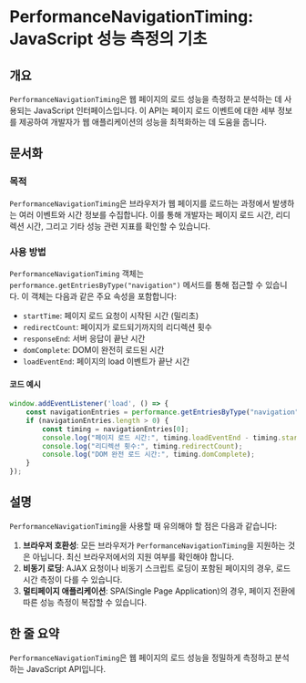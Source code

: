 <!--
Meta Description: # PerformanceNavigationTiming: JavaScript 성능 측정의 기초 ## 개요 `PerformanceNavigationTiming`은 웹 페이지의 로드 성능을 측정하고 분석하는 데 사용되는 JavaScript 인터페이스입니다. 이 API는 페이...
Meta Keywords: performancenavigationtiming, 페이지, timing, javascript, 페이지의
-->

# PerformanceNavigationTiming: JavaScript 성능 측정의 기초

## 개요
`PerformanceNavigationTiming`은 웹 페이지의 로드 성능을 측정하고 분석하는 데 사용되는 JavaScript 인터페이스입니다. 이 API는 페이지 로드 이벤트에 대한 세부 정보를 제공하여 개발자가 웹 애플리케이션의 성능을 최적화하는 데 도움을 줍니다.

## 문서화
### 목적
`PerformanceNavigationTiming`은 브라우저가 웹 페이지를 로드하는 과정에서 발생하는 여러 이벤트와 시간 정보를 수집합니다. 이를 통해 개발자는 페이지 로드 시간, 리디렉션 시간, 그리고 기타 성능 관련 지표를 확인할 수 있습니다.

### 사용 방법
`PerformanceNavigationTiming` 객체는 `performance.getEntriesByType("navigation")` 메서드를 통해 접근할 수 있습니다. 이 객체는 다음과 같은 주요 속성을 포함합니다:

- `startTime`: 페이지 로드 요청이 시작된 시간 (밀리초)
- `redirectCount`: 페이지가 로드되기까지의 리디렉션 횟수
- `responseEnd`: 서버 응답이 끝난 시간
- `domComplete`: DOM이 완전히 로드된 시간
- `loadEventEnd`: 페이지의 load 이벤트가 끝난 시간

#### 코드 예시
```javascript
window.addEventListener('load', () => {
    const navigationEntries = performance.getEntriesByType("navigation");
    if (navigationEntries.length > 0) {
        const timing = navigationEntries[0];
        console.log("페이지 로드 시간:", timing.loadEventEnd - timing.startTime);
        console.log("리디렉션 횟수:", timing.redirectCount);
        console.log("DOM 완전 로드 시간:", timing.domComplete);
    }
});
```

## 설명
`PerformanceNavigationTiming`을 사용할 때 유의해야 할 점은 다음과 같습니다:

1. **브라우저 호환성**: 모든 브라우저가 `PerformanceNavigationTiming`을 지원하는 것은 아닙니다. 최신 브라우저에서의 지원 여부를 확인해야 합니다.
2. **비동기 로딩**: AJAX 요청이나 비동기 스크립트 로딩이 포함된 페이지의 경우, 로드 시간 측정이 다를 수 있습니다.
3. **멀티페이지 애플리케이션**: SPA(Single Page Application)의 경우, 페이지 전환에 따른 성능 측정이 복잡할 수 있습니다.

## 한 줄 요약
`PerformanceNavigationTiming`은 웹 페이지의 로드 성능을 정밀하게 측정하고 분석하는 JavaScript API입니다.
